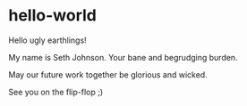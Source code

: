 # hello-world

Hello ugly earthlings!

My name is Seth Johnson. Your bane and begrudging burden. 

May our future work together be glorious and wicked.

See you on the flip-flop ;)
